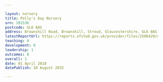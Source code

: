 ```yaml
---

layout: nursery
title: Polly's Day Nursery
urn: 101536
postcode: GL6 8AS
address: Brownshill Road, Brownshill, Stroud, Gloucestershire, GL6 8AS
latestReportUrl: https://reports.ofsted.gov.uk/provider/files/2506429/urn/101536.pdf
teaching: 0
development: 0
leadership: 1
outcomes: 0
overall: 1
date: 01 April 2018 
datePublish: 10 August 2015

---
```

